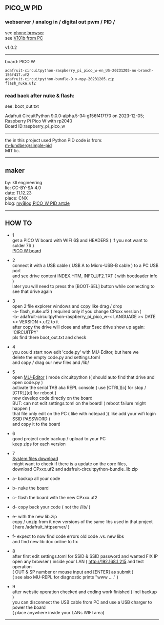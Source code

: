 
## PICO_W PID

### webserver / analog in / digital out pwm / PID /

see [phone browser](http://kll.byethost7.com/kllfusion01/downloads/PICOW_android_beowser_page.jpg)</br>
see [V101b from PC](http://kll.byethost7.com/kllfusion01/downloads/PICOW_PID_V101b.png)</br>

v1.0.2
_______________________________

board: PICO W
```OS: Circuit Python
adafruit-circuitpython-raspberry_pi_pico_w-en_US-20231205-no-branch-156f417.uf2
adafruit-circuitpython-bundle-9.x-mpy-20231205.zip
flash_nuke.uf2
```

### read back after nuke & flash:

see: boot_out.txt

Adafruit CircuitPython 9.0.0-alpha.5-34-g156f417f70 on 2023-12-05;</br>
Raspberry Pi Pico W with rp2040</br>
Board ID:raspberry_pi_pico_w</br>

______________________________

the in this project used Python PID code is from:</br>
[m-lundberg/simple-pid](https://github.com/m-lundberg/simple-pid) </br>
MIT lic.

_______________________________

## maker

by: kll engineering</br>
lic: CC-BY-SA 4.0</br>
date: 11.12.23</br>
place: CNX</br>
blog: [myBlog PICO_W PID artcle](http://kll.byethost7.com/kllfusion01/infusions/articles/articles.php?article_id=227)

_______________________________

## HOW TO

- 1</br>
get a PICO W board with WIFI 6$ and HEADERS ( if you not want to solder 7$ )</br>
[PICO W board](https://www.raspberrypi.com/products/raspberry-pi-pico/?variant=raspberry-pi-pico-wh)

- 2</br>
connect it with a USB cable ( USB A to Micro-USB-B cable ) to a PC USB port</br>
and see drive content INDEX.HTM, INFO_UF2.TXT ( with bootloader info )</br>
later you will need to press the [BOOT-SEL] button while connecting to see that drive again

- 3</br>
open 2 file explorer windows and copy like drag / drop</br>
-a- flash_nuke.uf2 ( required only if you change CPxxx version )</br>
-b- adafruit-circuitpython-raspberry_pi_pico_w-< LANGUAGE >< DATE >< VERSION >.uf2 to it</br>
after copy the drive will close and after 5sec drive show up again: 'CIRCUITPY'</br>
pls find there boot_out.txt and check

- 4</br>
you could start now edit 'code.py' with MU-Editor, but here we</br>
delete the empty code.py and settings.toml</br>
and copy / drag our new files and /lib/

- 5</br>
open [MU-Editor](https://codewith.mu/) ( mode circuitpython )( should auto find that drive and open code.py )</br>
activate the serial TAB aka REPL console ( use [CTRL][c] for stop / [CTRL][d] for reboot )</br>
now develop code directly on the board</br>
BUT: can not edit settings.toml on the board! ( reboot failure might happen )</br>
that file only edit on the PC ( like with notepad )( like add your wifi login SSID PASSWORD )</br>
and copy it to the board

 - 6</br>
good project code backup / upload to your PC</br>
keep zips for each version

- 7</br>
[System files download](https://circuitpython.org/board/raspberry_pi_pico_w/)</br>
might want to check if there is a update on the core files,</br>
download CPxxx.uf2 and adafruit-circuitpython-bundle_lib.zip
- a- backup all your code</br>
- b- nuke the board</br>
- c- flash the board with the new CPxxx.uf2</br>
- d- copy back your code ( not the /lib/ )</br>
- e- with the new lib.zip</br>
copy / unzip from it new versions of the same libs used in that project</br>
( here /adafruit_httpserver/ )</br>
- f- expect to now find code errors old code .vs. new libs </br>
and find new lib doc online to fix

- 8</br>
after first edit settings.toml for SSID & SSID password and wanted FIX IP</br>
open any browser ( inside your LAN ) http://192.168.1.215 and test operation</br>
( OUT & SP number or mouse input and [ENTER] as submit )</br> 
( see also MU-REPL for diagnostic prints "www ...." )

- 9</br>
after website operation checked and coding work finished ( incl backup )</br> 
you can disconnect the USB cable from PC and use a USB charger to power the board</br>
( place anywhere inside your LANs WIFI area)

_______________________________

